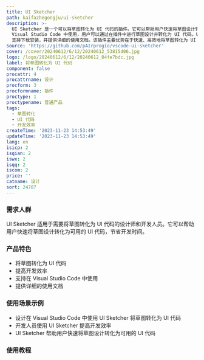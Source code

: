 ```yaml
---
title: UI Sketcher
path: kaifazhegongju/ui-sketcher
description: >-
  UI Sketcher 是一个可以将草图转化为 UI 代码的插件。它可以帮助用户快速将草图设计转化为可用的 UI 代码，提高开发效率。该插件支持在
  Visual Studio Code 中使用，用户可以通过在插件中进行草图设计并转化为 UI 代码。UI Sketcher
  支持下载安装，并提供详细的使用文档。该插件主要优势在于快速、高效地将草图转化为 UI 代码，提供了简单易用的界面和丰富的功能。
source: 'https://github.com/pAIrprogio/vscode-ui-sketcher'
cover: /cover/20240612/6/12/20240612_53815d06.jpg
logo: /logo/20240612/6/12/20240612_84fe7bdc.jpg
label: 将草图转化为 UI 代码
component: false
procattr: 4
procattrname: 设计
procform: 3
procformname: 插件
proctype: 1
proctypename: 普通产品
tags:
  - 草图转化
  - UI 代码
  - 开发效率
createTime: '2023-11-23 14:53:49'
updateTime: '2023-11-23 14:53:49'
lang: en
isicp: 2
isqian: 2
iswx: 2
isqq: 2
iscom: 2
price: ''
catname: 设计
sort: 24787
---
```




### 需求人群
UI Sketcher 适用于需要将草图转化为 UI 代码的设计师和开发人员。它可以帮助用户快速将草图设计转化为可用的 UI 代码，节省开发时间。

### 产品特色
- 将草图转化为 UI 代码
- 提高开发效率
- 支持在 Visual Studio Code 中使用
- 提供详细的使用文档

### 使用场景示例
- 设计在 Visual Studio Code 中使用 UI Sketcher 将草图转化为 UI 代码
- 开发人员使用 UI Sketcher 提高开发效率
- UI Sketcher 帮助用户快速将草图设计转化为可用的 UI 代码

### 使用教程


  
